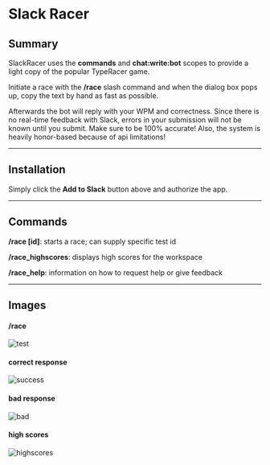 # Slack Racer
## Summary

SlackRacer uses the **commands** and **chat:write:bot** scopes to provide a light copy of the popular TypeRacer game. 

Initiate a race with the **/race** slash command and when the dialog box pops up, copy the text by hand as fast as possible. 

Afterwards the bot will reply with your WPM and correctness. Since there is no real-time feedback with Slack, errors in your submission will not be known until you submit. Make sure to be 100% accurate! Also, the system is heavily honor-based because
of api limitations! 

---

## Installation

Simply click the **Add to Slack** button above and authorize the app.

---

## Commands

**/race \[id\]**: starts a race; can supply specific test id

**/race_highscores**: displays high scores for the workspace

**/race_help**: information on how to request help or give feedback

--- 

## Images

#### /race
![test](https://i.imgur.com/GkQUoQb.png)

#### correct response
![success](https://i.imgur.com/el3O2T1.png)

#### bad response
![bad](https://i.imgur.com/8oOcXe3.png)

#### high scores
![highscores](https://i.imgur.com/x4CPwA7.png)	